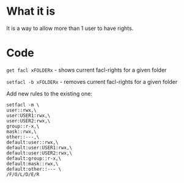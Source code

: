 #                  What it is

It is a way to allow more than 1 user to have rights.

#                  Code

`get facl xFOLDERx` - shows current facl-rights for a given folder

`setfacl -b xFOLDERx` - removes current facl-rights for a given folder

Add new rules to the existing one:
```
setfacl -m \
user::rwx,\
user:USER1:rwx,\
user:USER2:rwx,\
group::r-x,\
mask::rwx,\
other::---,\
default:user::rwx,\
default:user:USER1:rwx,\
default:user:USER2:rwx,\
default:group::r-x,\
default:mask::rwx,\
default:other::--- \
/F/O/L/D/E/R
``` 